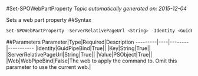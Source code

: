 #Set-SPOWebPartProperty
*Topic automatically generated on: 2015-12-04*

Sets a web part property
##Syntax
```powershell
Set-SPOWebPartProperty -ServerRelativePageUrl <String> -Identity <GuidPipeBind> -Key <String> -Value <PSObject> [-Web <WebPipeBind>]
```


##Parameters
Parameter|Type|Required|Description
---------|----|--------|-----------
|Identity|GuidPipeBind|True||
|Key|String|True||
|ServerRelativePageUrl|String|True||
|Value|PSObject|True||
|Web|WebPipeBind|False|The web to apply the command to. Omit this parameter to use the current web.|
